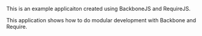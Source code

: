 

This is an example applicaiton created using BackboneJS and RequireJS.

This application shows how to do modular development with Backbone and Require.
